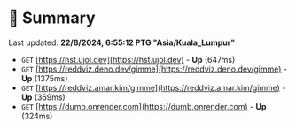# 📖 Summary
Last updated: **22/8/2024, 6:55:12 PTG "Asia/Kuala_Lumpur"**

- `GET` [https://hst.ujol.dev](https://hst.ujol.dev) - **Up** (647ms)
- `GET` [https://reddviz.deno.dev/gimme](https://reddviz.deno.dev/gimme) - **Up** (1375ms)
- `GET` [https://reddviz.amar.kim/gimme](https://reddviz.amar.kim/gimme) - **Up** (369ms)
- `GET` [https://dumb.onrender.com](https://dumb.onrender.com) - **Up** (324ms)
